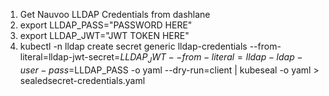 1. Get Nauvoo LLDAP Credentials from dashlane
2. export LLDAP_PASS="PASSWORD HERE"
3. export LLDAP_JWT="JWT TOKEN HERE"
4. kubectl -n lldap create secret generic lldap-credentials --from-literal=lldap-jwt-secret=$LLDAP_JWT --from-literal=lldap-ldap-user-pass=$LLDAP_PASS -o yaml --dry-run=client | kubeseal -o yaml > sealedsecret-credentials.yaml